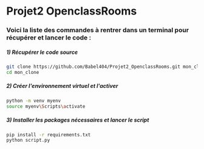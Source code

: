 # Projet2 OpenclassRooms


### Voici la liste des commandes à rentrer dans un terminal pour récupérer et lancer le code :

##### 1) Récupérer le code source
```bash
git clone https://github.com/Babel404/Projet2_OpenclassRooms.git mon_clone
cd mon_clone
```
##### 2) Créer l'environnement virtuel et l'activer
```bash
python -m venv myenv
source myenv\Scripts\activate
```

##### 3) Installer les packages nécessaires et lancer le script
```bash
pip install -r requirements.txt
python script.py
```
